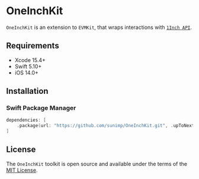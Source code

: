 # OneInchKit

`OneInchKit` is an extension to `EVMKit`, that wraps interactions with [`1Inch API`](https://docs.1inch.io/docs/aggregation-protocol/api/swagger/).

## Requirements

* Xcode 15.4+
* Swift 5.10+
* iOS 14.0+

## Installation

### Swift Package Manager

```swift
dependencies: [
    .package(url: "https://github.com/sunimp/OneInchKit.git", .upToNextMajor(from: "1.0.0"))
]
```

## License

The `OneInchKit` toolkit is open source and available under the terms of the [MIT License](https://github.com/sunimp/OneInchKit/blob/main/LICENSE).

